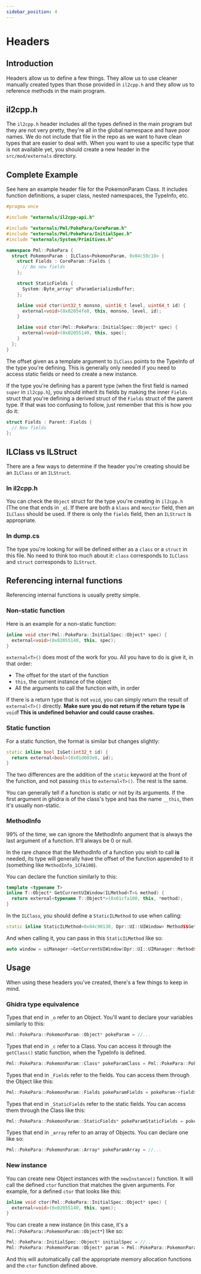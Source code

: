 ```yaml
---
sidebar_position: 4
---
```


# Headers

## Introduction

Headers allow us to define a few things. They allow us to use cleaner manually created types than those provided in `il2cpp.h` and they allow us to reference methods in the main program.

## il2cpp.h

The `il2cpp.h` header includes all the types defined in the main program but they are not very pretty, they're all in the global namespace and have poor names. We do not include that file in the repo as we want to have clean types that are easier to deal with. When you want to use a specific type that is not available yet, you should create a new header in the `src/mod/externals` directory.

## Complete Example

See here an example header file for the PokemonParam Class. It includes function definitions, a super class, nested namespaces, the TypeInfo, etc.

```cpp title="src/mod/externals/Pml/PokePara/PokemonParam.h"
#pragma once

#include "externals/il2cpp-api.h"

#include "externals/Pml/PokePara/CoreParam.h"
#include "externals/Pml/PokePara/InitialSpec.h"
#include "externals/System/Primitives.h"

namespace Pml::PokePara {
  struct PokemonParam : ILClass<PokemonParam, 0x04c59c10> {
    struct Fields : CoreParam::Fields {
      // No new fields
    };

    struct StaticFields {
      System::Byte_array* sParamSerializeBuffer;
    };

    inline void ctor(int32_t monsno, uint16_t level, uint64_t id) {
      external<void>(0x02054fe0, this, monsno, level, id);
    }

    inline void ctor(Pml::PokePara::InitialSpec::Object* spec) {
      external<void>(0x02055140, this, spec);
    }
  };
}
```

The offset given as a template argument to `ILClass` points to the TypeInfo of the type you're defining. This is generally only needed if you need to access static fields or need to create a new instance.

If the type you're defining has a parent type (when the first field is named `super` in `il2cpp.h`), you should inherit its fields by making the inner `Fields` struct that you're defining a derived struct of the `Fields` struct of the parent type. If that was too confusing to follow, just remember that this is how you do it:
```cpp
struct Fields : Parent::Fields {
  // New fields
};
```

## ILClass vs ILStruct

There are a few ways to determine if the header you're creating should be an `ILClass` or an `ILStruct`.

### In il2cpp.h

You can check the `Object` struct for the type you're creating in `il2cpp.h` (The one that ends in `_o`). If there are both a `klass` and `monitor` field, then an `ILClass` should be used. If there is only the `fields` field, then an `ILStruct` is appropriate.

### In dump.cs

The type you're looking for will be defined either as a `class` or a `struct` in this file. No need to think too much about it: `class` corresponds to `ILClass` and `struct` corresponds to `ILStruct`.

## Referencing internal functions

Referencing internal functions is usually pretty simple.

### Non-static function

Here is an example for a non-static function:
```cpp
inline void ctor(Pml::PokePara::InitialSpec::Object* spec) {
  external<void>(0x02055140, this, spec);
}
```

`external<T>()` does most of the work for you. All you have to do is give it, in that order:
- The offset for the start of the function
- `this`, the current instance of the object
- All the arguments to call the function with, in order

If there is a return type that is not `void`, you can simply return the result of `external<T>()` directly. **Make sure you do not return if the return type is** `void`**! This is undefined behavior and could cause crashes.**

### Static function

For a static function, the format is similar but changes slightly:
```cpp
static inline bool IsGet(int32_t id) {
  return external<bool>(0x01d603e0, id);
}
```

The two differences are the addition of the `static` keyword at the front of the function, and not passing `this` to `external<T>()`. The rest is the same.

You can generally tell if a function is static or not by its arguments. If the first argument in ghidra is of the class's type and has the name `__this`, then it's usually non-static.

### MethodInfo

99% of the time, we can ignore the MethodInfo argument that is always the last argument of a function. It'll always be 0 or null.

In the rare chance that the MethodInfo of a function you wish to call **is** needed, its type will generally have the offset of the function appended to it (something like `MethodInfo_1CFA100`).

You can declare the function similarly to this:
```cpp
template <typename T>
inline T::Object* GetCurrentUIWindow(ILMethod<T>& method) {
  return external<typename T::Object*>(0x01cfa100, this, *method);
}
```

In the `ILClass`, you should define a `StaticILMethod` to use when calling:

```cpp
static inline StaticILMethod<0x04c90130, Dpr::UI::UIWindow> Method$$GetCurrentUIWindow_UIWindow_ {};
```

And when calling it, you can pass in this `StaticILMethod` like so:

```cpp
auto window = uiManager->GetCurrentUIWindow(Dpr::UI::UIManager::Method$$GetCurrentUIWindow_UIWindow_);
```

## Usage

When using these headers you've created, there's a few things to keep in mind.

### Ghidra type equivalence

Types that end in `_o` refer to an Object. You'll want to declare your variables similarly to this:
```cpp
Pml::PokePara::PokemonParam::Object* pokeParam = //...
```

Types that end in `_c` refer to a Class. You can access it through the `getClass()` static function, when the TypeInfo is defined.
```cpp
Pml::PokePara::PokemonParam::Class* pokeParamClass = Pml::PokePara::PokemonParam::getClass();
```

Types that end in `_Fields` refer to the fields. You can access them through the Object like this:
```cpp
Pml::PokePara::PokemonParam::Fields pokeParamFields = pokeParam->fields;
```

Types that end in `_StaticFields` refer to the static fields. You can access them through the Class like this:
```cpp
Pml::PokePara::PokemonParam::StaticFields* pokeParamStaticFields = pokeParamClass->static_fields;
```

Types that end in `_array` refer to an array of Objects. You can declare one like so:
```cpp
Pml::PokePara::PokemonParam::Array* pokeParamArray = //...
```

### New instance

You can create new Object instances with the `newInstance()` function. It will call the defined `ctor` function that matches the given arguments. For example, for a defined `ctor` that looks like this:
```cpp
inline void ctor(Pml::PokePara::InitialSpec::Object* spec) {
  external<void>(0x02055140, this, spec);
}
```

You can create a new instance (in this case, it's a `Pml::PokePara::PokemonParam::Object*`) like so:
```cpp
Pml::PokePara::InitialSpec::Object* initialSpec = //...
Pml::PokePara::PokemonParam::Object* param = Pml::PokePara::PokemonParam::newInstance(initialSpec);
```

And this will automatically call the appropriate memory allocation functions and the `ctor` function defined above.
